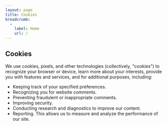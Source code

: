 ```yaml
---
layout: page
title: Cookies
breadcrumb:
  -
    label: Home
    url: /
---
```

Cookies
-------

We use cookies, pixels, and other technologies (collectively, "cookies") to recognize your browser or device, learn more about your interests, provide you with features and services, and for additional purposes, including:

* Keeping track of your specified preferences.
* Recognizing you for website comments.
* Preventing fraudulent or inappropriate comments.
* Improving security.
* Conducting research and diagnostics to improve our content.
* Reporting. This allows us to measure and analyze the performance of our site.
